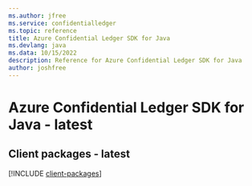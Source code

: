 ```yaml
---
ms.author: jfree
ms.service: confidentialledger
ms.topic: reference
title: Azure Confidential Ledger SDK for Java
ms.devlang: java
ms.data: 10/15/2022
description: Reference for Azure Confidential Ledger SDK for Java
author: joshfree
---
```

# Azure Confidential Ledger SDK for Java - latest

## Client packages - latest
[!INCLUDE [client-packages](confidential-ledger-client-index.md)]